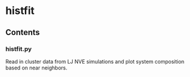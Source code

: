 # histfit
## Contents
### histfit.py
Read in cluster data from LJ NVE simulations and plot system composition based on near neighbors.
